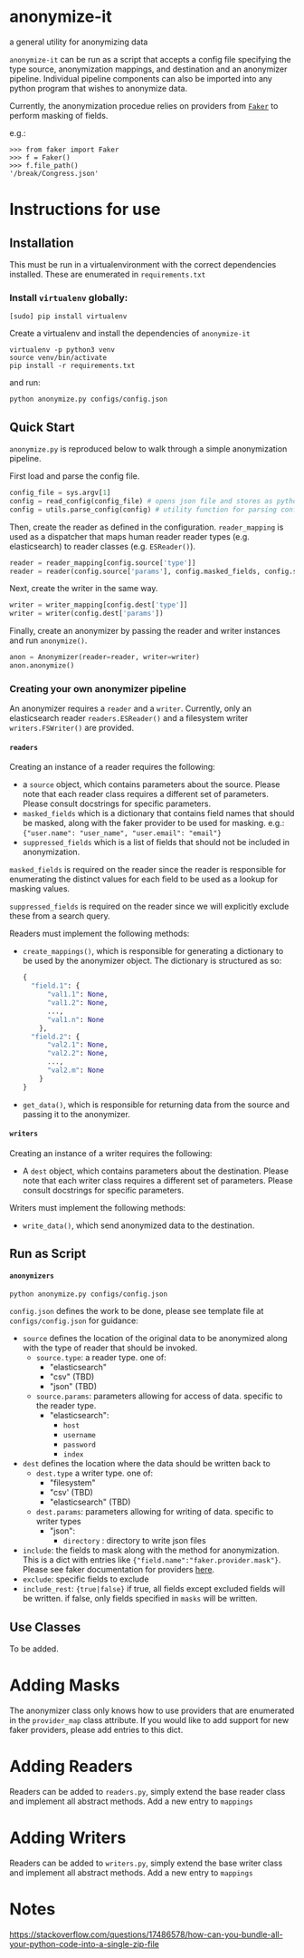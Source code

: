 # anonymize-it
a general utility for anonymizing data

`anonymize-it` can be run as a script that accepts a config file specifying the type source, anonymization mappings, and destination and an anonymizer pipeline. Individual pipeline components can also be imported into any python program that wishes to anonymize data. 

Currently, the anonymization procedue relies on providers from [`Faker`](http://faker.readthedocs.io) to perform masking of fields.

e.g.:

```
>>> from faker import Faker
>>> f = Faker()
>>> f.file_path()
'/break/Congress.json'
```


# Instructions for use

## Installation

This must be run in a virtualenvironment with the correct dependencies installed. These are enumerated in `requirements.txt`

### Install `virtualenv` globally:

```
[sudo] pip install virtualenv
```

Create a virtualenv and install the dependencies of `anonymize-it`
```
virtualenv -p python3 venv
source venv/bin/activate
pip install -r requirements.txt
```

and run:

```
python anonymize.py configs/config.json
```

## Quick Start
`anonymize.py` is reproduced below to walk through a simple anonymization pipeline.


First load and parse the config file.
 
```python
config_file = sys.argv[1]
config = read_config(config_file) # opens json file and stores as python dict
config = utils.parse_config(config) # utility function for parsing configuration and setting variables
```

Then, create the reader as defined in the configuration. `reader_mapping` is used as a dispatcher that maps human reader reader types (e.g. elasticsearch) to reader classes (e.g. `ESReader()`).
```python
reader = reader_mapping[config.source['type']]
reader = reader(config.source['params'], config.masked_fields, config.suppressed_fields)
```

Next, create the writer in the same way.
```python
writer = writer_mapping[config.dest['type']]
writer = writer(config.dest['params'])
```

Finally, create an anonymizer by passing the reader and writer instances and run `anonymize()`.
```python
anon = Anonymizer(reader=reader, writer=writer)
anon.anonymize()
```

### Creating your own anonymizer pipeline

An anonymizer requires a `reader` and a `writer`. Currently, only an elasticsearch reader `readers.ESReader()` and a filesystem writer `writers.FSWriter()` are provided.

#### `readers`
Creating an instance of a reader requires the following:

* a `source` object, which contains parameters about the source. Please note that each reader class requires a different set of parameters. Please consult docstrings for specific parameters. 
* `masked_fields` which is a dictionary that contains field names that should be masked, along with the faker provider to be used for masking. e.g.: `{"user.name": "user_name", "user.email": "email"}`
* `suppressed_fields` which is a list of fields that should not be included in anonymization.

`masked_fields` is required on the reader since the reader is responsible for enumerating the distinct values for each field to be used as a lookup for masking values.

`suppressed_fields` is required on the reader since we will explicitly exclude these from a search query.

Readers must implement the following methods:

* `create_mappings()`, which is responsible for generating a dictionary to be used by the anonymizer object. The dictionary is structured as so:
    ```python
    {
      "field.1": {
          "val1.1": None,
          "val1.2": None,
          ...,
          "val1.n": None
        },
      "field.2": {
          "val2.1": None,
          "val2.2": None,
          ...,
          "val2.m": None
        }
    }
    ``` 
* `get_data()`, which is responsible for returning data from the source and passing it to the anonymizer.

#### `writers`

Creating an instance of a writer requires the following:

*  A `dest` object, which contains parameters about the destination. Please note that each writer class requires a different set of parameters. Please consult docstrings for specific parameters.

Writers must implement the following methods:

* `write_data()`, which send anonymized data to the destination.

## Run as Script


#### `anonymizers`

```
python anonymize.py configs/config.json
```


`config.json` defines the work to be done, please see template file at `configs/config.json` for guidance:

*  `source` defines the location of the original data to be anonymized along with the type of reader that should be invoked.
   *  `source.type`: a reader type. one of:
      * "elasticsearch"
      * "csv" (TBD)
      * "json" (TBD)
   * `source.params`: parameters allowing for access of data. specific to the reader type.
      * "elasticsearch":
         * `host`
         * `username`
         * `password`
         * `index`
* `dest` defines the location where the data should be written back to
    * `dest.type` a writer type. one of:
        * "filesystem"
        * "csv' (TBD)
        * "elasticsearch" (TBD)
    * `dest.params`: parameters allowing for writing of data. specific to writer types
       * "json":
          * `directory` : directory to write json files
* `include`: the fields to mask along with the method for anonymization. This is a dict with entries like `{"field.name":"faker.provider.mask"}`. Please see faker documentation for providers [here](http://faker.readthedocs.io/en/master/providers.html).
* `exclude`: specific fields to exclude
* `include_rest`: `{true|false}` if true, all fields except excluded fields will be written. if false, only fields specified in `masks` will be written.

## Use Classes

To be added.

# Adding Masks

The anonymizer class only knows how to use providers that are enumerated in the `provider_map` class attribute. If you would like to add support for new faker providers, please add entries to this dict.

# Adding Readers

Readers can be added to `readers.py`, simply extend the base reader class and implement all abstract methods. Add a new entry to `mappings`

# Adding Writers

Readers can be added to `writers.py`, simply extend the base writer class and implement all abstract methods. Add a new entry to `mappings` 

# Notes

https://stackoverflow.com/questions/17486578/how-can-you-bundle-all-your-python-code-into-a-single-zip-file